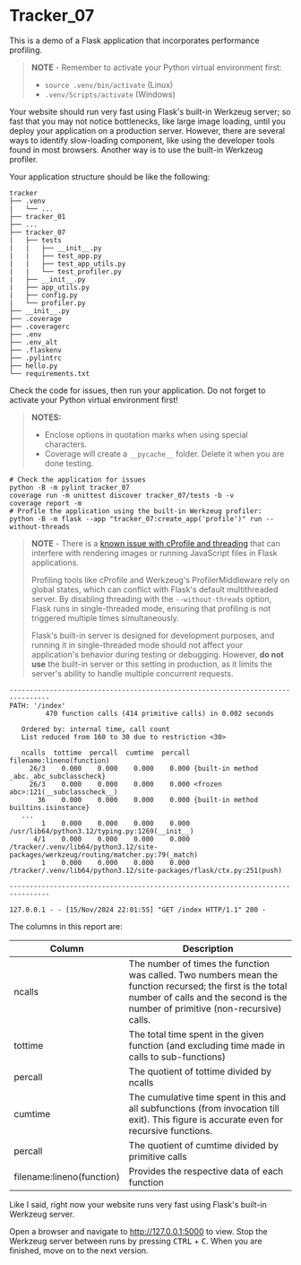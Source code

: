 # Tracker_07

This is a demo of a Flask application that incorporates performance profiling.

> **NOTE** - Remember to activate your Python virtual environment first:
>
> - `source .venv/bin/activate` (Linux)
> - `.venv/Scripts/activate` (Windows)

Your website should run very fast using Flask's built-in Werkzeug server; so fast that you may not notice bottlenecks, like large image loading, until you deploy your application on a production server. However, there are several ways to identify slow-loading component, like using the developer tools found in most browsers. Another way is to use the built-in Werkzeug profiler.

Your application structure should be like the following:

```text
tracker
├── .venv
|   └── ...
├── tracker_01
├── ...
├── tracker_07
|   ├── tests
|   |   ├── __init__.py
|   |   ├── test_app.py
|   |   ├── test_app_utils.py
|   |   └── test_profiler.py
|   ├── __init__.py
|   ├── app_utils.py
|   ├── config.py
|   └── profiler.py
├── __init__.py
├── .coverage
├── .coveragerc
├── .env
├── .env_alt
├── .flaskenv
├── .pylintrc
├── hello.py
└── requirements.txt
```

Check the code for issues, then run your application. Do not forget to activate your Python virtual environment first!

> **NOTES:**
>
> - Enclose options in quotation marks when using special characters.
> - Coverage will create a `__pycache__` folder. Delete it when you are done testing.

```shell
# Check the application for issues
python -B -m pylint tracker_07
coverage run -m unittest discover tracker_07/tests -b -v
coverage report -m
# Profile the application using the built-in Werkzeug profiler:
python -B -m flask --app "tracker_07:create_app('profile')" run --without-threads
```

> **NOTE** - There is a [known issue with cProfile and threading](https://github.com/pallets/werkzeug/issues/2909 "ProfilerMiddleware raises ValueError: Another profiling tool is already active") that can interfere with rendering images or running JavaScript files in Flask applications.
>
> Profiling tools like cProfile and Werkzeug's ProfilerMiddleware rely on global states, which can conflict with Flask's default multithreaded server. By disabling threading with the `--without-threads` option, Flask runs in single-threaded mode, ensuring that profiling is not triggered multiple times simultaneously.
>
> Flask's built-in server is designed for development purposes, and running it in single-threaded mode should not affect your application's behavior during testing or debugging. However, **do not use** the built-in server or this setting in production, as it limits the server's ability to handle multiple concurrent requests.

```text
--------------------------------------------------------------------------------
PATH: '/index'
         470 function calls (414 primitive calls) in 0.002 seconds

   Ordered by: internal time, call count
   List reduced from 160 to 30 due to restriction <30>

   ncalls  tottime  percall  cumtime  percall filename:lineno(function)
     26/3    0.000    0.000    0.000    0.000 {built-in method _abc._abc_subclasscheck}
     26/3    0.000    0.000    0.000    0.000 <frozen abc>:121(__subclasscheck__)
       36    0.000    0.000    0.000    0.000 {built-in method builtins.isinstance}
   ...
        1    0.000    0.000    0.000    0.000 /usr/lib64/python3.12/typing.py:1269(__init__)
      4/1    0.000    0.000    0.000    0.000 /tracker/.venv/lib64/python3.12/site-packages/werkzeug/routing/matcher.py:79(_match)
        1    0.000    0.000    0.000    0.000 /tracker/.venv/lib64/python3.12/site-packages/flask/ctx.py:251(push)

--------------------------------------------------------------------------------

127.0.0.1 - - [15/Nov/2024 22:01:55] "GET /index HTTP/1.1" 200 -
```

The columns in this report are:

| Column                    | Description                                                                                                                                                                                  |
|---------------------------|----------------------------------------------------------------------------------------------------------------------------------------------------------------------------------------------|
| ncalls                    | The number of times the function was called. Two numbers mean the function recursed; the first is the total number of calls and the second is the number of primitive (non-recursive) calls. |
| tottime                   | The total time spent in the given function (and excluding time made in calls to sub-functions)                                                                                               |
| percall                   | The quotient of tottime divided by ncalls                                                                                                                                                    |
| cumtime                   | The cumulative time spent in this and all subfunctions (from invocation till exit). This figure is accurate even for recursive functions.                                                    |
| percall                   | The quotient of cumtime divided by primitive calls                                                                                                                                           |
| filename:lineno(function) | Provides the respective data of each function                                                                                                                                                |

Like I said, right now your website runs very fast using Flask's built-in Werkzeug server.

Open a browser and navigate to <http://127.0.0.1:5000> to view. Stop the Werkzeug server between runs by pressing <kbd>CTRL</kbd> +  <kbd>C</kbd>. When you are finished, move on to the next version.

